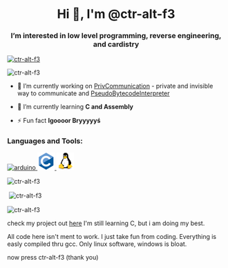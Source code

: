 <h1 align="center">Hi 👋, I'm @ctr-alt-f3</h1>
<h3 align="center">I’m interested in low level programming, reverse engineering, and cardistry</h3>


<p align="left"> <a href="https://github.com/ryo-ma/github-profile-trophy"><img src="https://github-profile-trophy.vercel.app/?username=ctr-alt-f3&theme=flat" alt="ctr-alt-f3" /></a> </p>


<p align="left"> <img src="https://komarev.com/ghpvc/?username=ctr-alt-f3&label=Profile%20views&color=0e75b6&style=flat" alt="ctr-alt-f3" /> </p>



- 🔭 I’m currently working on [PrivCommunication](https://github.com/ctr-alt-f3/PrivCommunication) - private and invisible way to communicate and [PseudoBytecodeInterpreter](https://github.com/ctr-alt-f3/SimplePseudoBytecodeInterpreter) 

- 🌱 I’m currently learning **C and Assembly**

- ⚡ Fun fact **Igoooor Bryyyyyś**


<p align="left">
</p>

<h3 align="left">Languages and Tools:</h3>
<p align="justify"> <a href="https://www.arduino.cc/" target="_blank" rel="noreferrer"> <img src="https://cdn.worldvectorlogo.com/logos/arduino-1.svg" alt="arduino" width="40" height="40"/> </a> <a href="https://www.cprogramming.com/" target="_blank" rel="noreferrer"> <img src="https://raw.githubusercontent.com/devicons/devicon/master/icons/c/c-original.svg" alt="c" width="40" height="40"/> </a> <a href="https://www.linux.org/" target="_blank" rel="noreferrer"> <img src="https://raw.githubusercontent.com/devicons/devicon/master/icons/linux/linux-original.svg" alt="linux" width="40" height="40"/> </a> </p>

<p><img align="center" src="https://github-readme-stats.vercel.app/api/top-langs?username=ctr-alt-f3&show_icons=true&locale=en&layout=compact" alt="ctr-alt-f3" /></p>

<p>&nbsp;<img align="center" src="https://github-readme-stats.vercel.app/api?username=ctr-alt-f3&show_icons=true&locale=en" alt="ctr-alt-f3" /></p>

<p><img align="center" src="https://github-readme-streak-stats.herokuapp.com/?user=ctr-alt-f3&" alt="ctr-alt-f3" /></p>


check my project out [here](https://github.com/ctr-alt-f3/PrivCommunication)
I'm still learning C, but i am doing my best.


All code here isn't ment to work. I just take fun from coding. Everything is easly compiled thru gcc. Only linux software, windows is bloat.  

now press ctr-alt-f3
(thank you)


